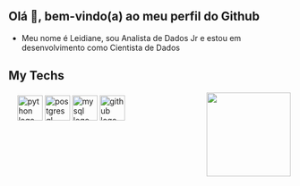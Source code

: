 ## Olá 👋, bem-vindo(a) ao meu perfil do Github </h2>

- Meu nome é Leidiane, sou Analista de Dados Jr e estou em desenvolvimento como Cientista de Dados

## My Techs

<img align="right" height="150" src="https://i.imgflip.com/65efzo.gif" />  

###


<div align="left">
  
     
 <div align="left">
     <img width="12" />
    <img src="https://cdn.jsdelivr.net/gh/devicons/devicon/icons/python/python-original.svg" height="45" alt="python logo"/>
     <img src="https://skillicons.dev/icons?i=postgres" height="45" alt="postgresql logo"/>
      <img src="https://skillicons.dev/icons?i=mysql" height="45" alt="mysql logo"  />
  <img src="https://skillicons.dev/icons?i=github" height="45" alt="github logo"  />

###


<br clear="both">

